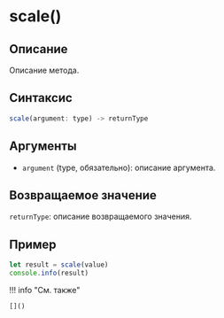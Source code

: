 # scale()

## Описание
Описание метода.

## Синтаксис
```javascript
scale(argument: type) -> returnType
```

## Аргументы
- `argument` (type, обязательно): описание аргумента.

## Возвращаемое значение
`returnType`: описание возвращаемого значения.

## Пример
```javascript linenums="1"
let result = scale(value)
console.info(result)
```

!!! info "См. также"

    []()

